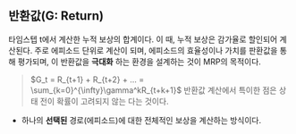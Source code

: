 ## 반환값(G: Return)
타임스텝 t에서 계산한 누적 보상의 합계이다. 이 때, 누적 보상은 감가율로 할인되어 계산된다.
주로 에피소드 단위로 계산이 되며, 에피소드의 효율성이나 가치를 판환값을 통해 평가되며, 이 반환값을 **극대화** 하는 환경을 설계하는 것이 MRP의 목적이다.
> $G_t = R_{t+1} + R_{t+2} + ... = \sum_{k=0}^{\infty}\gamma^kR_{t+k+1}$
반환값 계산에서 특이한 점은 상태 전이 확률이 고려되지 않는 다는 것이다.
- 하나의 **선택된** 경로(에피소드)에 대한 전체적인 보상을 계산하는 방식이다.